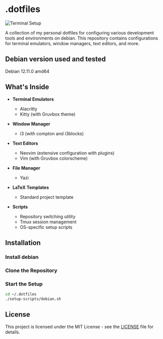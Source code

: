 # .dotfiles

![Terminal Setup](readme_images/terminal_setup.png)

A collection of my personal dotfiles for configuring various development tools
and environments on debian. This repository contains configurations for terminal
emulators, window managers, text editors, and more.

## Debian version used and tested

Debian 12.11.0 amd64

## What's Inside

- **Terminal Emulators**
  - Alacritty
  - Kitty (with Gruvbox theme)

- **Window Manager**
  - i3 (with compton and i3blocks)

- **Text Editors**
  - Neovim (extensive configuration with plugins)
  - Vim (with Gruvbox colorscheme)

- **File Manager**
  - Yazi

- **LaTeX Templates**
  - Standard project template

- **Scripts**
  - Repository switching utility
  - Tmux session management
  - OS-specific setup scripts

## Installation

### Install debian

### Clone the Repository

<!-- ```bash -->
<!-- git clone https://github.com/NilsEckerle/.dotfiles.git ~/.dotfiles -->
<!-- ``` -->

### Start the Setup

```bash
cd ~/.dotfiles
./setup-scripts/debian.sh
```

## License

This project is licensed under the MIT License - see the [LICENSE](LICENSE) file for details.
